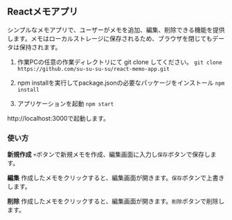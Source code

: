 ## Reactメモアプリ

シンプルなメモアプリで、ユーザーがメモを追加、編集、削除できる機能を提供します。メモはローカルストレージに保存されるため、ブラウザを閉じてもデータは保持されます。

1. 作業PCの任意の作業ディレクトリにて git clone してください。
   `git clone https://github.com/su-su-su-su/react-memo-app.git`

2. npm installを実行してpackage.jsonの必要なパッケージをインストール
   `npm install`

3. アプリケーションを起動
   `npm start`

http://localhost:3000で起動します。

### 使い方

**新規作成**
`+`ボタンで新規メモを作成、編集画面に入力し`保存`ボタンで保存します。

**編集**
作成したメモをクリックすると、編集画面が開きます。`保存`ボタンで上書きします。

**削除**
作成したメモをクリックすると、編集画面が開きます。`削除`ボタンで削除します。
